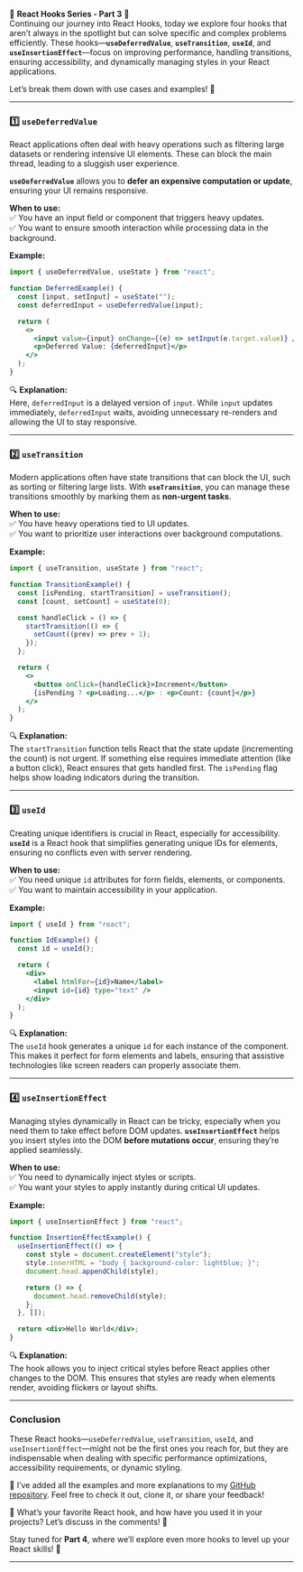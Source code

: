 🌟 **React Hooks Series - Part 3** 🌟  
Continuing our journey into React Hooks, today we explore four hooks that aren’t always in the spotlight but can solve specific and complex problems efficiently. These hooks—**`useDeferredValue`**, **`useTransition`**, **`useId`**, and **`useInsertionEffect`**—focus on improving performance, handling transitions, ensuring accessibility, and dynamically managing styles in your React applications.

Let’s break them down with use cases and examples! 🚀

---

### **1️⃣ `useDeferredValue`**

React applications often deal with heavy operations such as filtering large datasets or rendering intensive UI elements. These can block the main thread, leading to a sluggish user experience.

**`useDeferredValue`** allows you to **defer an expensive computation or update**, ensuring your UI remains responsive.

**When to use:**  
✅ You have an input field or component that triggers heavy updates.  
✅ You want to ensure smooth interaction while processing data in the background.

**Example:**

```jsx
import { useDeferredValue, useState } from "react";

function DeferredExample() {
  const [input, setInput] = useState("");
  const deferredInput = useDeferredValue(input);

  return (
    <>
      <input value={input} onChange={(e) => setInput(e.target.value)} />
      <p>Deferred Value: {deferredInput}</p>
    </>
  );
}
```

🔍 **Explanation:**  
Here, `deferredInput` is a delayed version of `input`. While `input` updates immediately, `deferredInput` waits, avoiding unnecessary re-renders and allowing the UI to stay responsive.

---

### **2️⃣ `useTransition`**

Modern applications often have state transitions that can block the UI, such as sorting or filtering large lists. With **`useTransition`**, you can manage these transitions smoothly by marking them as **non-urgent tasks**.

**When to use:**  
✅ You have heavy operations tied to UI updates.  
✅ You want to prioritize user interactions over background computations.

**Example:**

```jsx
import { useTransition, useState } from "react";

function TransitionExample() {
  const [isPending, startTransition] = useTransition();
  const [count, setCount] = useState(0);

  const handleClick = () => {
    startTransition(() => {
      setCount((prev) => prev + 1);
    });
  };

  return (
    <>
      <button onClick={handleClick}>Increment</button>
      {isPending ? <p>Loading...</p> : <p>Count: {count}</p>}
    </>
  );
}
```

🔍 **Explanation:**  
The `startTransition` function tells React that the state update (incrementing the count) is not urgent. If something else requires immediate attention (like a button click), React ensures that gets handled first. The `isPending` flag helps show loading indicators during the transition.

---

### **3️⃣ `useId`**

Creating unique identifiers is crucial in React, especially for accessibility. **`useId`** is a React hook that simplifies generating unique IDs for elements, ensuring no conflicts even with server rendering.

**When to use:**  
✅ You need unique `id` attributes for form fields, elements, or components.  
✅ You want to maintain accessibility in your application.

**Example:**

```jsx
import { useId } from "react";

function IdExample() {
  const id = useId();

  return (
    <div>
      <label htmlFor={id}>Name</label>
      <input id={id} type="text" />
    </div>
  );
}
```

🔍 **Explanation:**  
The `useId` hook generates a unique `id` for each instance of the component. This makes it perfect for form elements and labels, ensuring that assistive technologies like screen readers can properly associate them.

---

### **4️⃣ `useInsertionEffect`**

Managing styles dynamically in React can be tricky, especially when you need them to take effect before DOM updates. **`useInsertionEffect`** helps you insert styles into the DOM **before mutations occur**, ensuring they’re applied seamlessly.

**When to use:**  
✅ You need to dynamically inject styles or scripts.  
✅ You want your styles to apply instantly during critical UI updates.

**Example:**

```jsx
import { useInsertionEffect } from "react";

function InsertionEffectExample() {
  useInsertionEffect(() => {
    const style = document.createElement("style");
    style.innerHTML = "body { background-color: lightblue; }";
    document.head.appendChild(style);

    return () => {
      document.head.removeChild(style);
    };
  }, []);

  return <div>Hello World</div>;
}
```

🔍 **Explanation:**  
The hook allows you to inject critical styles before React applies other changes to the DOM. This ensures that styles are ready when elements render, avoiding flickers or layout shifts.

---

### **Conclusion**

These React hooks—`useDeferredValue`, `useTransition`, `useId`, and `useInsertionEffect`—might not be the first ones you reach for, but they are indispensable when dealing with specific performance optimizations, accessibility requirements, or dynamic styling.

📂 I’ve added all the examples and more explanations to my [GitHub repository](https://github.com/fadaeixlii/linkedin-posts). Feel free to check it out, clone it, or share your feedback!

🙌 What’s your favorite React hook, and how have you used it in your projects? Let’s discuss in the comments! 💬

Stay tuned for **Part 4**, where we’ll explore even more hooks to level up your React skills! 🚀

---
